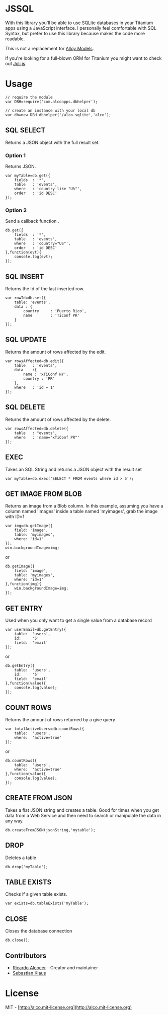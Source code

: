# JSSQL

With this library you'll be able to use SQLite databases in your Titanium apps using a JavaScript interface.  I personally feel comfortable with SQL Syntax, but prefer to use this library because makes the code more readable.


This is not a replacement for [Alloy Models](http://docs.appcelerator.com/titanium/3.0/#!/guide/Alloy_Models).

If you're looking for a full-blown ORM for Titanium you might want to check out [Joli.js](https://github.com/xavierlacot).

# Usage

	// require the module
	var DBH=require('com.alcoapps.dbhelper');

	// create an instance with your local db
	var db=new DBH.dbhelper('/alco.sqlite','alco');
	
## SQL SELECT
Returns a JSON object with the full result set.

### Option 1
Returns JSON.

	var myTable=db.get({
		fields 	: '*',
		table 	: 'events',
		where 	: 'country like "U%"',
		order 	: 'id DESC'
	});
	
### Option 2
Send a callback function .

	db.get({
		fields 	: '*',
		table 	: 'events',
		where 	: 'country="US"',
		order 	: 'id DESC'
	},function(evt){
		console.log(evt);
	});
	
## SQL INSERT
Returns the Id of the last inserted row.

	var rowId=db.set({
		table: 'events',
		data : {
			country 	: 'Puerto Rico',
			name 		: 'TiConf PR'
		}
	});
	
## SQL UPDATE
Returns the amount of rows affected by the edit.

	var rowsAffected=db.edit({
		table 	: 'events',
		data 	:{
			name : 'xTiConf NY',
			country : 'PR'
		},
		where 	: 'id = 1'
	});
	
## SQL DELETE
Returns the amount of rows affected by the delete.

	var rowsAffected=db.delete({
		table 	: "events",
		where 	: 'name="xTiConf PR"'
	});

## EXEC
Takes an SQL String and returns a JSON object with the result set

	var myTable=db.exec('SELECT * FROM events where id > 5');
	
## GET IMAGE FROM BLOB
Returns an image from a Blob column.  In this example, assuming you have a column named 'images' inside a table named 'myimages', grab the image with ID=1

	var img=db.getImage({
		field: 'image',
		table: 'myimages',
		where: 'id=1'
	});
	win.backgroundImage=img;

or

	db.getImage({
		field: 'image',
		table: 'myimages',
		where: 'id=1'
	},function(img){
		win.backgroundImage=img;
	});

## GET ENTRY
Used when you only want to get a single value from a database record

	var userEmail=db.getEntry({
		table: 	'users',
		id: 	'5'
		field: 	'email'
	});
	
or

	db.getEntry({
		table: 	'users',
		id: 	'5'
		field: 	'email'
	},function(value){
		console.log(value);
	});
	
## COUNT ROWS
Returns the amount of rows returned by a give query

	var totalActiveUsers=db.countRows({
		table: 	'users',
		where:	'active=true'
	});
	
or

	db.countRows({
		table: 	'users',
		where:	'active=true'
	},function(value){
		console.log(value);
	});


## CREATE FROM JSON
Takes a flat JSON string and creates a table.  Good for times when you get data from a Web Service and then need to search or manipulate the data in any way.

	db.createFromJSON(jsonString,'mytable');

## DROP
Deletes a table

	db.drop('myTable');

## TABLE EXISTS
Checks if a given table exists.

	var exists=db.tableExists('myTable');

## CLOSE
Closes the database connection

	db.close();
	
## Contributors

* [Ricardo Alcocer](https://github.com/ricardoalcocer) - Creator and maintainer
* [Sebastian Klaus](https://github.com/caspahouzer)
	
# License
MIT - [http://alco.mit-license.org](http://alco.mit-license.org)